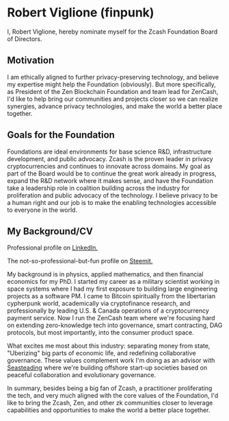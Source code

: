 # Robert Viglione (finpunk)

I, Robert Viglione, hereby nominate myself for the Zcash Foundation Board of Directors.

## Motivation

I am ethically aligned to further privacy-preserving technology, and believe my expertise might help the Foundation (obviously). But more specifically, as President of the Zen Blockchain Foundation and team lead for ZenCash, I'd like to help bring our communities and projects closer so we can realize synergies, advance privacy technologies, and make the world a better place together. 

## Goals for the Foundation

Foundations are ideal environments for base science R&D, infrastructure development, and public advocacy. Zcash is the proven leader in privacy cryptocurrencies and continues to innovate across domains. My goal as part of the Board would be to continue the great work already in progress, expand the R&D network where it makes sense, and have the Foundation take a leadership role in coalition building across the industry for proliferation and public advocacy of the technology. I believe privacy to be a human right and our job is to make the enabling technologies accessible to everyone in the world.

## My Background/CV

Professional profile on [LinkedIn.](https://www.linkedin.com/in/robert-viglione-2780634/)

The not-so-professional-but-fun profile on [Steemit.](https://steemit.com/introduceyourself/@cylonmaker2053/robert-viglione--ancap-finpunk-loving-the-crypto-revolution)

My background is in physics, applied mathematics, and then financial economics for my PhD. I started my career as a military scientist working in space systems where I had my first exposure to building large engineering projects as a software PM. I came to Bitcoin spiritually from the libertarian cypherpunk world, academically via cryptofinance research, and professionally by leading U.S. & Canada operations of a cryptocurrency payment service. Now I run the ZenCash team where we're focusing hard on extending zero-knowledge tech into governance, smart contracting, DAG protocols, but most importantly, into the consumer product space. 

What excites me most about this industry: separating money from state, "Uberizing" big parts of economic life, and redefining collaborative governance. These values complement work I'm doing as an advisor with [Seasteading](https://www.seasteading.org/) where we're building offshore start-up societies based on peaceful collaboration and evolutionary governance.

In summary, besides being a big fan of Zcash, a practitioner proliferating the tech, and very much aligned with the core values of the Foundation, I'd like to bring the Zcash, Zen, and other zk communities closer to leverage capabilities and opportunities to make the world a better place together.
